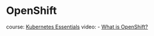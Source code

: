 # OpenShift
course: [Kubernetes Essentials](https://www.youtube.com/playlist?list=PLOspHqNVtKABAVX4azqPIu6UfsPzSu2YN) video: - [What is OpenShift?](https://youtu.be/KTN_QBuDplo)
